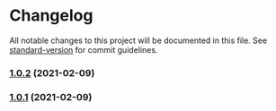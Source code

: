 # Changelog

All notable changes to this project will be documented in this file. See [standard-version](https://github.com/conventional-changelog/standard-version) for commit guidelines.

### [1.0.2](https://github.com/rupeshtiwari/fsms-angular-pubsub/compare/v1.0.1...v1.0.2) (2021-02-09)

### [1.0.1](https://github.com/rupeshtiwari/fsms-angular-pubsub/compare/v0.0.5...v1.0.1) (2021-02-09)
